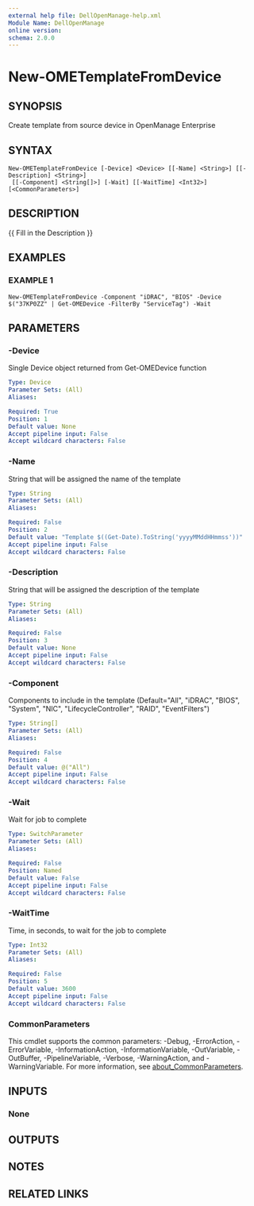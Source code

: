 ```yaml
---
external help file: DellOpenManage-help.xml
Module Name: DellOpenManage
online version:
schema: 2.0.0
---
```


# New-OMETemplateFromDevice

## SYNOPSIS
Create template from source device in OpenManage Enterprise

## SYNTAX

```
New-OMETemplateFromDevice [-Device] <Device> [[-Name] <String>] [[-Description] <String>]
 [[-Component] <String[]>] [-Wait] [[-WaitTime] <Int32>] [<CommonParameters>]
```

## DESCRIPTION
{{ Fill in the Description }}

## EXAMPLES

### EXAMPLE 1
```
New-OMETemplateFromDevice -Component "iDRAC", "BIOS" -Device $("37KP0ZZ" | Get-OMEDevice -FilterBy "ServiceTag") -Wait
```

## PARAMETERS

### -Device
Single Device object returned from Get-OMEDevice function

```yaml
Type: Device
Parameter Sets: (All)
Aliases:

Required: True
Position: 1
Default value: None
Accept pipeline input: False
Accept wildcard characters: False
```

### -Name
String that will be assigned the name of the template

```yaml
Type: String
Parameter Sets: (All)
Aliases:

Required: False
Position: 2
Default value: "Template $((Get-Date).ToString('yyyyMMddHHmmss'))"
Accept pipeline input: False
Accept wildcard characters: False
```

### -Description
String that will be assigned the description of the template

```yaml
Type: String
Parameter Sets: (All)
Aliases:

Required: False
Position: 3
Default value: None
Accept pipeline input: False
Accept wildcard characters: False
```

### -Component
Components to include in the template (Default="All", "iDRAC", "BIOS", "System", "NIC", "LifecycleController", "RAID", "EventFilters")

```yaml
Type: String[]
Parameter Sets: (All)
Aliases:

Required: False
Position: 4
Default value: @("All")
Accept pipeline input: False
Accept wildcard characters: False
```

### -Wait
Wait for job to complete

```yaml
Type: SwitchParameter
Parameter Sets: (All)
Aliases:

Required: False
Position: Named
Default value: False
Accept pipeline input: False
Accept wildcard characters: False
```

### -WaitTime
Time, in seconds, to wait for the job to complete

```yaml
Type: Int32
Parameter Sets: (All)
Aliases:

Required: False
Position: 5
Default value: 3600
Accept pipeline input: False
Accept wildcard characters: False
```

### CommonParameters
This cmdlet supports the common parameters: -Debug, -ErrorAction, -ErrorVariable, -InformationAction, -InformationVariable, -OutVariable, -OutBuffer, -PipelineVariable, -Verbose, -WarningAction, and -WarningVariable. For more information, see [about_CommonParameters](http://go.microsoft.com/fwlink/?LinkID=113216).

## INPUTS

### None
## OUTPUTS

## NOTES

## RELATED LINKS
